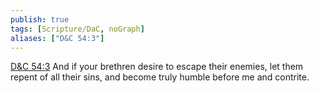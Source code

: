 ```yaml
---
publish: true
tags: [Scripture/DaC, noGraph]
aliases: ["D&C 54:3"]
---
```

[D&C 54:3](https://churchofjesuschrist.org/study/scriptures/dc-testament/dc/54?lang=eng&id=p3#p3) And if your brethren desire to escape their enemies, let them repent of all their sins, and become truly humble before me and contrite.
